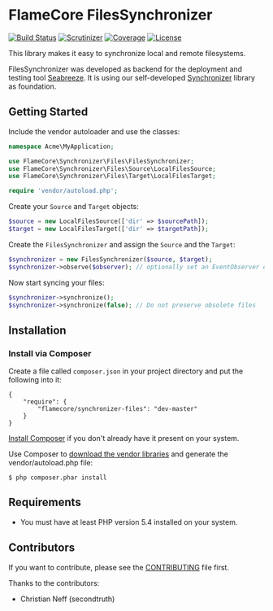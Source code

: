 FlameCore FilesSynchronizer
===========================

[![Build Status](https://img.shields.io/travis/flamecore/synchronizer-files.svg)](https://travis-ci.org/flamecore/synchronizer-files)
[![Scrutinizer](http://img.shields.io/scrutinizer/g/flamecore/synchronizer-files.svg)](https://scrutinizer-ci.com/g/flamecore/synchronizer-files)
[![Coverage](http://img.shields.io/scrutinizer/coverage/g/flamecore/synchronizer-files.svg)](https://scrutinizer-ci.com/g/flamecore/synchronizer-files)
[![License](http://img.shields.io/packagist/l/flamecore/synchronizer-files.svg)](http://www.flamecore.org/projects/synchronizer-files)

This library makes it easy to synchronize local and remote filesystems.

FilesSynchronizer was developed as backend for the deployment and testing tool [Seabreeze](https://github.com/FlameCore/Seabreeze).
It is using our self-developed [Synchronizer](https://github.com/FlameCore/Synchronizer) library as foundation.


Getting Started
---------------

Include the vendor autoloader and use the classes:

```php
namespace Acme\MyApplication;

use FlameCore\Synchronizer\Files\FilesSynchronizer;
use FlameCore\Synchronizer\Files\Source\LocalFilesSource;
use FlameCore\Synchronizer\Files\Target\LocalFilesTarget;

require 'vendor/autoload.php';
```

Create your `Source` and `Target` objects:

```php
$source = new LocalFilesSource(['dir' => $sourcePath]);
$target = new LocalFilesTarget(['dir' => $targetPath]);
```

Create the `FilesSynchronizer` and assign the `Source` and the `Target`: 

```php
$synchronizer = new FilesSynchronizer($source, $target);
$synchronizer->observe($observer); // optionally set an EventObserver object
```

Now start syncing your files:

```php
$synchronizer->synchronize();
$synchronizer->synchronize(false); // Do not preserve obsolete files
```


Installation
------------

### Install via Composer

Create a file called `composer.json` in your project directory and put the following into it:

```
{
    "require": {
        "flamecore/synchronizer-files": "dev-master"
    }
}
```

[Install Composer](https://getcomposer.org/doc/00-intro.md#installation-linux-unix-osx) if you don't already have it present on your system.

Use Composer to [download the vendor libraries](https://getcomposer.org/doc/00-intro.md#using-composer) and generate the vendor/autoload.php file:

    $ php composer.phar install


Requirements
------------

* You must have at least PHP version 5.4 installed on your system.


Contributors
------------

If you want to contribute, please see the [CONTRIBUTING](CONTRIBUTING.md) file first.

Thanks to the contributors:

* Christian Neff (secondtruth)
